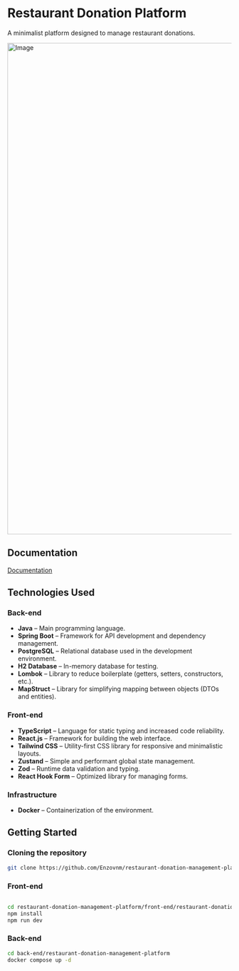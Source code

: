 # Restaurant Donation Platform

A minimalist platform designed to manage restaurant donations.

<img width="1912" height="1102" alt="Image" src="https://github.com/user-attachments/assets/c7650b8e-4c7f-4076-a4e4-09f1290da83d" />

## Documentation
[Documentation](Documentation.pdf)

## Technologies Used

### Back-end
- **Java** – Main programming language.
- **Spring Boot** – Framework for API development and dependency management.
- **PostgreSQL** – Relational database used in the development environment.
- **H2 Database** – In-memory database for testing.
- **Lombok** – Library to reduce boilerplate (getters, setters, constructors, etc.).
- **MapStruct** – Library for simplifying mapping between objects (DTOs and entities).

### Front-end
- **TypeScript** – Language for static typing and increased code reliability.
- **React.js** – Framework for building the web interface.
- **Tailwind CSS** – Utility-first CSS library for responsive and minimalistic layouts.
- **Zustand** – Simple and performant global state management.
- **Zod** – Runtime data validation and typing.
- **React Hook Form** – Optimized library for managing forms.

### Infrastructure
- **Docker** – Containerization of the environment.

## Getting Started

### Cloning the repository
```bash
git clone https://github.com/Enzovnm/restaurant-donation-management-platform.git
```
### Front-end
```bash

cd restaurant-donation-management-platform/front-end/restaurant-donation-management-platform
npm install
npm run dev
```

### Back-end
```bash
cd back-end/restaurant-donation-management-platform
docker compose up -d
```
